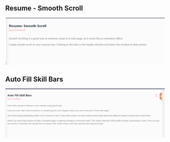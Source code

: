 ## Resume - Smooth Scroll

![Resume - Smooth Scroll](img/Problem1.png)

## Auto Fill Skill Bars

![Auto Fill Skill Bars](img/Problem2.png)
